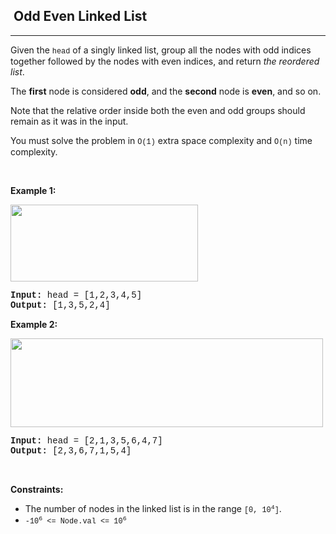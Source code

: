 <h2>  Odd Even Linked List</h2><hr><div><p>Given the <code style="font-family: SFMono-Regular, Consolas, &quot;Liberation Mono&quot;, Menlo, Courier, monospace, Bangla646, sans-serif;">head</code> of a singly linked list, group all the nodes with odd indices together followed by the nodes with even indices, and return <em>the reordered list</em>.</p>

<p>The <strong>first</strong> node is considered <strong>odd</strong>, and the <strong>second</strong> node is <strong>even</strong>, and so on.</p>

<p>Note that the relative order inside both the even and odd groups should remain as it was in the input.</p>

<p>You must solve the problem&nbsp;in <code style="font-family: SFMono-Regular, Consolas, &quot;Liberation Mono&quot;, Menlo, Courier, monospace, Bangla646, sans-serif;">O(1)</code>&nbsp;extra space complexity and <code style="font-family: SFMono-Regular, Consolas, &quot;Liberation Mono&quot;, Menlo, Courier, monospace, Bangla646, sans-serif;">O(n)</code> time complexity.</p>

<p>&nbsp;</p>
<p><strong>Example 1:</strong></p>
<img alt="" src="https://assets.leetcode.com/uploads/2021/03/10/oddeven-linked-list.jpg" style="width: 300px; height: 123px;">
<pre style="font-family: SFMono-Regular, Consolas, &quot;Liberation Mono&quot;, Menlo, Courier, monospace, Bangla646, sans-serif;"><strong>Input:</strong> head = [1,2,3,4,5]
<strong>Output:</strong> [1,3,5,2,4]
</pre>

<p><strong>Example 2:</strong></p>
<img alt="" src="https://assets.leetcode.com/uploads/2021/03/10/oddeven2-linked-list.jpg" style="width: 500px; height: 142px;">
<pre style="font-family: SFMono-Regular, Consolas, &quot;Liberation Mono&quot;, Menlo, Courier, monospace, Bangla646, sans-serif;"><strong>Input:</strong> head = [2,1,3,5,6,4,7]
<strong>Output:</strong> [2,3,6,7,1,5,4]
</pre>

<p>&nbsp;</p>
<p><strong>Constraints:</strong></p>

<ul>
	<li>The number of nodes in the linked list is in the range <code style="font-family: SFMono-Regular, Consolas, &quot;Liberation Mono&quot;, Menlo, Courier, monospace, Bangla646, sans-serif;">[0, 10<sup>4</sup>]</code>.</li>
	<li><code style="font-family: SFMono-Regular, Consolas, &quot;Liberation Mono&quot;, Menlo, Courier, monospace, Bangla646, sans-serif;">-10<sup>6</sup> &lt;= Node.val &lt;= 10<sup>6</sup></code></li>
</ul>
</div>